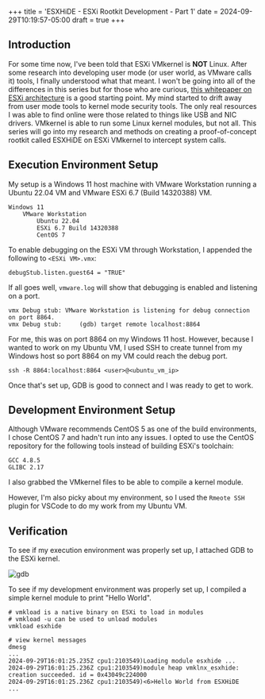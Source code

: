 +++
title = 'ESXHiDE - ESXi Rootkit Development - Part 1'
date = 2024-09-29T10:19:57-05:00
draft = true
+++

## Introduction

For some time now, I've been told that ESXi VMkernel is **NOT** Linux.  After some research into developing user mode (or user world, as VMware calls it) tools, I finally understood what that meant.  I won't be going into all of the differences in this series but for those who are curious, [this whitepaper on ESXi architecture](https://microage.com/wp-content/uploads/2016/02/ESXi_architecture.pdf) is a good starting point.  My mind started to drift away from user mode tools to kernel mode security tools.  The only real resources I was able to find online were those related to things like USB and NIC drivers.  VMkernel is able to run some Linux kernel modules, but not all.  This series will go into my research and methods on creating a proof-of-concept rootkit called ESXHiDE on ESXi VMkernel to intercept system calls.

## Execution Environment Setup

My setup is a Windows 11 host machine with VMware Workstation running a Ubuntu 22.04 VM and VMware ESXi 6.7 (Build 14320388) VM.

```
Windows 11
    VMware Workstation
        Ubuntu 22.04
        ESXi 6.7 Build 14320388
        CentOS 7
```

To enable debugging on the ESXi VM through Workstation, I appended the following to `<ESXi VM>.vmx`:

```
debugStub.listen.guest64 = "TRUE"
```

If all goes well, `vmware.log` will show that debugging is enabled and listening on a port.

```
vmx Debug stub: VMware Workstation is listening for debug connection on port 8864.
vmx Debug stub:     (gdb) target remote localhost:8864
```

For me, this was on port 8864 on my Windows 11 host.  However, because I wanted to work on my Ubuntu VM, I used SSH to create tunnel from my Windows host so port 8864 on my VM could reach the debug port.

```
ssh -R 8864:localhost:8864 <user>@<ubuntu_vm_ip>
```

Once that's set up, GDB is good to connect and I was ready to get to work.

## Development Environment Setup

Although VMware recommends CentOS 5 as one of the build environments, I chose CentOS 7 and hadn't run into any issues.  I opted to use the CentOS repository for the following tools instead of building ESXi's toolchain:

```
GCC 4.8.5
GLIBC 2.17
```

I also grabbed the VMkernel files to be able to compile a kernel module.

However, I'm also picky about my environment, so I used the `Rmeote SSH` plugin for VSCode to do my work from my Ubuntu VM.


## Verification

To see if my execution environment was properly set up, I attached GDB to the ESXi kernel.

![gdb](/images/2024-09-29-10-48-58.png)

To see if my development environment was properly set up, I compiled a simple kernel module to print "Hello World".

```
# vmkload is a native binary on ESXi to load in modules
# vmkload -u can be used to unload modules
vmkload esxhide

# view kernel messages
dmesg
...
2024-09-29T16:01:25.235Z cpu1:2103549)Loading module esxhide ...
2024-09-29T16:01:25.236Z cpu1:2103549)module heap vmklnx_esxhide: creation succeeded. id = 0x43049c224000
2024-09-29T16:01:25.236Z cpu1:2103549)<6>Hello World from ESXHiDE
...
```